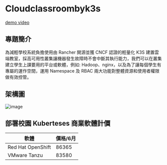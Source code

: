 # Cloudclassroombyk3s

[demo video](https://drive.google.com/file/d/1a9Af21d5XhQhx-3-2JF2Wi01BoZl0Wqm/view?usp=sharing)

## 專題簡介
為減輕學校系統負擔使用由 Rancher 開源並獲 CNCF 認證的輕量化  K3S 建置雲端教室，採高可用性叢集讓機器發生故障時不會中斷其執行能力，我們可以在叢集建立學生上課要用的平台或軟體，例如: Hadoop、nginx，以及為了讓每個學生有專屬的運作空間，運用 Namespace 及 RBAC 兩大功能對整體資源和使用者權限做有效控管。  

## 架構圖
![image](https://user-images.githubusercontent.com/94109275/142215707-3d1fbb5a-9c15-4f43-a7ac-2496fe5278cb.png)  


## 部署校園 Kuberteses 商業軟體計價
| 軟體              | 價格/6月 |
| ----------------- | -------- |
| Red Hat OpenShift | 86365    |
| VMware Tanzu      | 83580    |
